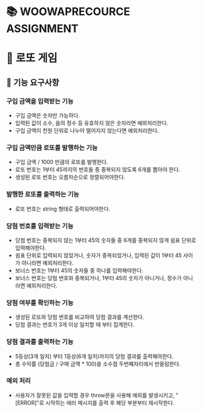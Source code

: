 # 📚 WOOWAPRECOURCE ASSIGNMENT

# 💸 로또 게임

## 📜 기능 요구사항

### 구입 금액을 입력받는 기능

- 구입 금액은 숫자만 가능하다.
- 입력된 값이 소수, 음의 정수 등 유효하지 않은 숫자라면 예외처리한다.
- 구입 금액이 천원 단위로 나누어 떨어지지 않는다면 예외처리한다.

### 구입 금액만큼 로또를 발행하는 기능

- 구입 금액 / 1000 만큼의 로또를 발행한다.
- 로또 번호는 1부터 45까지의 번호들 중 중복되지 않도록 6개를 뽑아야 한다.
- 생성된 로또 번호는 오름차순으로 정렬되어야한다.

### 발행한 로또를 출력하는 기능

- 로또 번호는 string 형태로 출력되어야한다.

### 당첨 번호를 입력받는 기능

- 당첨 번호는 중복되지 않는 1부터 45의 숫자들 중 6개를 중복되지 않게 쉼표 단위로 입력해야한다.
- 쉼표 단위로 입력되지 않았거나, 숫자가 중복되었거나, 입력된 값이 1부터 45 사이가 아니라면 예외처리한다.
- 보너스 번호는 1부터 45의 숫자들 중 하나를 입력해야한다.
- 보너스 번호는 당첨 번호와 중복되거나, 1부터 45의 숫자가 아니거나, 정수가 아니라면 예외처리한다.

### 당첨 여부를 확인하는 기능

- 생성된 로또와 당첨 번호를 비교하여 당첨 결과를 계산한다.
- 당첨 결과는 번호가 3개 이상 일치할 때 부터 집계한다.

### 당첨 결과를 출력하는 기능

- 5등상(3개 일치) 부터 1등상(6개 일치)까지의 당첨 결과를 출력해야한다.
- 총 수익률 (당첨금 / 구매 금액 \* 100)을 소수점 두번째자리에서 반올림한다.

### 예외 처리

- 사용자가 잘못된 값을 입력할 경우 throw문을 사용해 예외를 발생시키고, "[ERROR]"로 시작하는 에러 메시지를 출력 후 해당 부분부터 재시작한다.
